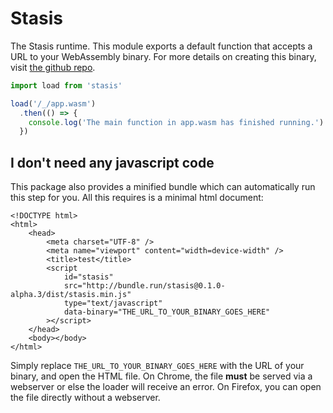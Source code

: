 # Stasis

The Stasis runtime. This module exports a default function that accepts a URL
to your WebAssembly binary. For more details on creating this binary, visit
[the github repo](https://github.com/overdrivenpotato/stasis).

```javascript
import load from 'stasis'

load('/_/app.wasm')
  .then(() => {
    console.log('The main function in app.wasm has finished running.')
  })
```

## I don't need any javascript code

This package also provides a minified bundle which can automatically run this
step for you. All this requires is a minimal html document:

```
<!DOCTYPE html>
<html>
    <head>
        <meta charset="UTF-8" />
        <meta name="viewport" content="width=device-width" />
        <title>test</title>
        <script
            id="stasis"
            src="http://bundle.run/stasis@0.1.0-alpha.3/dist/stasis.min.js"
            type="text/javascript"
            data-binary="THE_URL_TO_YOUR_BINARY_GOES_HERE"
        ></script>
    </head>
    <body></body>
</html>
```

Simply replace `THE_URL_TO_YOUR_BINARY_GOES_HERE` with the URL of your binary,
and open the HTML file. On Chrome, the file **must** be served via a webserver
or else the loader will receive an error. On Firefox, you can open the file
directly without a webserver.
